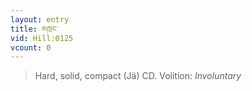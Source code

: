 ```yaml
---
layout: entry
title: མཁྲང་
vid: Hill:0125
vcount: 0
---
```

> Hard, solid, compact (Jä) CD\.
> Volition: _Involuntary_


